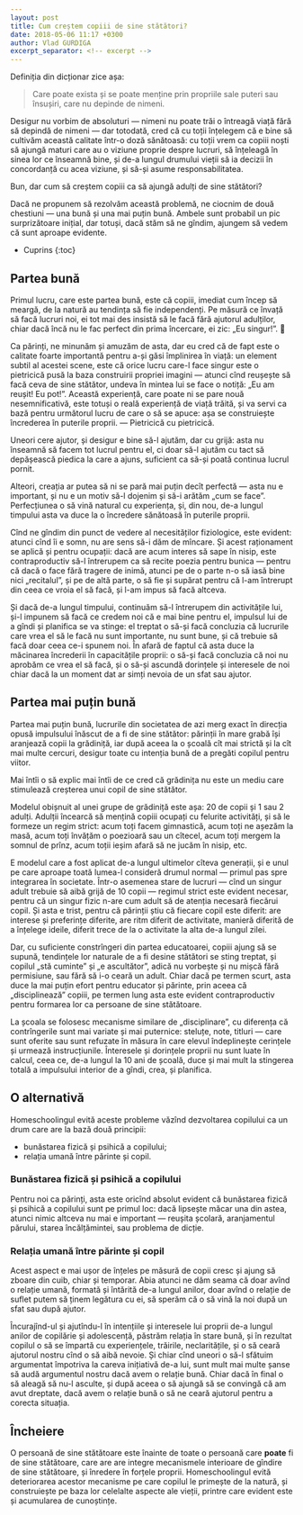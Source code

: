 ```yaml
---
layout: post
title: Cum creștem copiii de sine stătători?
date: 2018-05-06 11:17 +0300
author: Vlad GURDIGA
excerpt_separator: <!-- excerpt -->
---
```

Definiția din dicționar zice așa:

> Care poate exista și se poate menține prin propriile sale puteri sau însușiri,
> care nu depinde de nimeni.

Desigur nu vorbim de absoluturi — nimeni nu poate trăi o întreagă viață fără să
depindă de nimeni — dar totodată, cred că cu toții înțelegem că e bine să
cultivăm această calitate într-o doză sănătoasă: cu toții vrem ca copiii noști
să ajungă maturi care au o viziune proprie despre lucruri, să înțeleagă în sinea
lor ce înseamnă bine, și de-a lungul drumului vieții să ia decizii în
concordanță cu acea viziune, și să-și asume responsabilitatea.

Bun, dar cum să creștem copiii ca să ajungă adulți de sine stătători?

<!-- excerpt -->

Dacă ne propunem să rezolvăm această problemă, ne ciocnim de două chestiuni
— una bună și una mai puțin bună. Ambele sunt probabil un pic surprizătoare
inițial, dar totuși, dacă stăm să ne gîndim, ajungem să vedem că sunt aproape
evidente.

* Cuprins
{:toc}

## Partea bună

Primul lucru, care este partea bună, este că copiii, imediat cum încep să
meargă, de la natură au tendința să fie independenți. Pe măsură ce învață să
facă lucruri noi, ei tot mai des insistă să le facă fără ajutorul adulților,
chiar dacă încă nu le fac perfect din prima încercare, ei zic: „Eu singur!”. 🙂

Ca părinți, ne minunăm și amuzăm de asta, dar eu cred că de fapt este o calitate
foarte importantă pentru a-și găsi împlinirea în viață: un element subtil al
acestei scene, este că orice lucru care-l face singur este o pietricică pusă la
baza construirii propriei imagini — atunci cînd reușește să facă ceva de sine
stătător, undeva în mintea lui se face o notiță: „Eu am reușit! Eu pot!”.
Această experiență, care poate ni se pare nouă nesemnificativă, este totuși
o reală experiență de viață trăită, și va servi ca bază pentru următorul lucru
de care o să se apuce: așa se construiește încrederea în puterile proprii.
— Pietricică cu pietricică.

Uneori cere ajutor, și desigur e bine să-l ajutăm, dar cu grijă: asta nu
înseamnă să facem tot lucrul pentru el, ci doar să-l ajutăm cu tact să
depășească piedica la care a ajuns, suficient ca să-și poată continua lucrul
pornit.

Alteori, creația ar putea să ni se pară mai puțin decît perfectă — asta nu
e important, și nu e un motiv să-l dojenim și să-i arătăm „cum se face”.
Perfecțiunea o să vină natural cu experiența, și, din nou, de-a lungul timpului
asta va duce la o încredere sănătoasă în puterile proprii.

Cînd ne gîndim din punct de vedere al necesităților fiziologice, este evident:
atunci cînd îi e somn, nu are sens să-i dăm de mîncare. Și acest raționament
se aplică și pentru ocupații: dacă are acum interes să sape în nisip, este
contraproductiv să-l întrerupem ca să recite poezia pentru bunica — pentru că
dacă o face fără tragere de inimă, atunci pe de o parte n-o să iasă bine nici
„recitalul”, și pe de altă parte, o să fie și supărat pentru că l-am întrerupt
din ceea ce vroia el să facă, și l-am impus să facă altceva.

Și dacă de-a lungul timpului, continuăm să-l întrerupem din activitățile lui,
și-l impunem să facă ce credem noi că e mai bine pentru el, impulsul lui de
a gîndi și planifica se va stinge: el treptat o să-și facă concluzia că
lucrurile care vrea el să le facă nu sunt importante, nu sunt bune, și că
trebuie să facă doar ceea ce-i spunem noi. În afară de faptul că asta duce la
măcinarea încrederii în capacitățile proprii: o să-și facă concluzia că noi nu
aprobăm ce vrea el să facă, și o să-și ascundă dorințele și interesele de noi
chiar dacă la un moment dat ar simți nevoia de un sfat sau ajutor.

## Partea mai puțin bună

Partea mai puțin bună, lucrurile din societatea de azi merg exact în direcția
opusă impulsului înăscut de a fi de sine stătător: părinții în mare grabă își
aranjează copii la grădiniță, iar după aceea la o școală cît mai strictă și la
cît mai multe cercuri, desigur toate cu intenția bună de a pregăti copilul
pentru viitor.

Mai întîi o să explic mai întîi de ce cred că grădinița nu este un mediu care
stimulează creșterea unui copil de sine stătător.

Modelul obișnuit al unei grupe de grădiniță este așa: 20 de copii și 1 sau
2 adulți. Adulții încearcă să mențină copiii ocupați cu felurite activități, și
să le formeze un regim strict: acum toți facem gimnastică, acum toți ne așezăm
la masă, acum toți învățăm o poezioară sau un cîtecel, acum toți mergem la
somnul de prînz, acum toții ieșim afară să ne jucăm în nisip, etc.

E modelul care a fost aplicat de-a lungul ultimelor cîteva generații, și e unul
pe care aproape toată lumea-l consideră drumul normal — primul pas spre
integrarea în societate. Într-o asemenea stare de lucruri — cînd un singur adult
trebuie să aibă grijă de 10 copii — regimul strict este evident necesar, pentru
că un singur fizic n-are cum adult să de atenția necesară fiecărui copil. Și
asta e trist, pentru că părinții știu că fiecare copil este diferit: are
interese și preferințe diferite, are ritm diferit de activitate, manieră
diferită de a înțelege ideile, diferit trece de la o activitate la alta de-a
lungul zilei.

Dar, cu suficiente constrîngeri din partea educatoarei, copiii ajung să se
supună, tendințele lor naturale de a fi desine stătători se sting treptat, și
copilul „stă cuminte” și „e ascultător”, adică nu vorbește și nu mișcă fără
permisiune, sau fără să i-o ceară un adult. Chiar dacă pe termen scurt, asta
duce la mai puțin efort pentru educator și părinte, prin aceea că
„disciplinează” copiii, pe termen lung asta este evident contraproductiv pentru
formarea lor ca persoane de sine stătătoare.

La școala se folosesc mecanisme similare de „disciplinare”, cu diferența că
contrîngerile sunt mai variate și mai puternice: steluțe, note, titluri — care
sunt oferite sau sunt refuzate în măsura în care elevul îndeplinește cerințele
și urmează instrucțiunile. Înteresele și dorințele proprii nu sunt luate în
calcul, ceea ce, de-a lungul la 10 ani de școală, duce și mai mult la stingerea
totală a impulsului interior de a gîndi, crea, și planifica.

## O alternativă

Homeschoolingul evită aceste probleme văzînd dezvoltarea copilului ca un drum
care are la bază două principii:

* bunăstarea fizică și psihică a copilului;
* relația umană între părinte și copil.

### Bunăstarea fizică și psihică a copilului

Pentru noi ca părinți, asta este oricînd absolut evident că bunăstarea fizică și
psihică a copilului sunt pe primul loc: dacă lipsește măcar una din astea,
atunci nimic altceva nu mai e important — reușita școlară, aranjamentul părului,
starea încălțămintei, sau problema de dicție.

### Relația umană între părinte și copil

Acest aspect e mai ușor de înțeles pe măsură de copii cresc și ajung să zboare
din cuib, chiar și temporar. Abia atunci ne dăm seama că doar avînd o relație
umană, formată și întărită de-a lungul anilor, doar avînd o relație de suflet
putem să ținem legătura cu ei, să sperăm că o să vină la noi după un sfat sau
după ajutor.

Încurajînd-ul și ajutîndu-l în intențiile și interesele lui proprii de-a lungul
anilor de copilărie și adolescență, păstrăm relația în stare bună, și în
rezultat copilul o să se împartă cu experiențele, trăirile, neclaritățile, și
o să ceară ajutorul nostru cînd o să aibă nevoie. Și chiar cînd uneori o să-l
sfătuim argumentat împotriva la careva inițiativă de-a lui, sunt mult mai multe
șanse să audă argumentul nostru dacă avem o relație bună. Chiar dacă în final
o să aleagă să nu-l asculte, și după aceea o să ajungă să se convingă că am avut
dreptate, dacă avem o relație bună o să ne ceară ajutorul pentru a corecta
situația.

## Încheiere

O persoană de sine stătătoare este înainte de toate o persoană care **poate** fi
de sine stătătoare, care are are integre mecanismele interioare de gîndire de
sine stătătoare, și înredere în forțele proprii. Homeschoolingul evită
deteriorarea acestor mecanisme pe care copilul le primește de la natură, și
construiește pe baza lor celelalte aspecte ale vieții, printre care evident este
și acumularea de cunoștințe.
